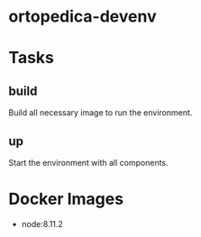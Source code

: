 # ortopedica-devenv



# Tasks



## build

Build all necessary image to run the environment.



## up

Start the environment with all components.




# Docker Images

- node:8.11.2
